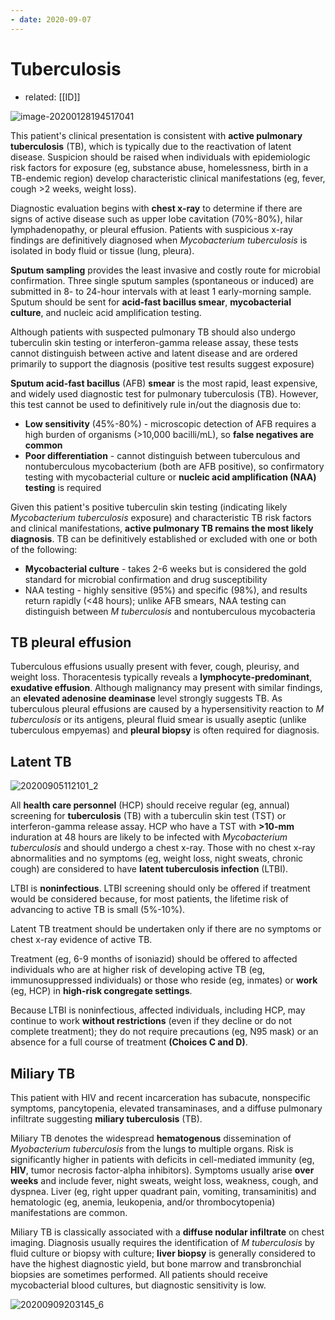 ```yaml
---
- date: 2020-09-07
---
```


# Tuberculosis

- related: [[ID]]

<!-- TB diagnosis tests -->

![image-20200128194517041](https://photos.thisispiggy.com/file/wikiFiles/image-20200128194517041.png)

This patient's clinical presentation is consistent with **active pulmonary tuberculosis** (TB), which is typically due to the reactivation of latent disease.  Suspicion should be raised when individuals with epidemiologic risk  factors for exposure (eg, substance abuse, homelessness, birth in a  TB-endemic region) develop characteristic clinical manifestations (eg,  fever, cough >2 weeks, weight loss).

Diagnostic evaluation begins with **chest x-ray** to determine if there are signs of active disease such as upper lobe  cavitation (70%-80%), hilar lymphadenopathy, or pleural effusion.  Patients with suspicious x-ray findings are definitively diagnosed when _Mycobacterium tuberculosis_ is isolated in body fluid or tissue (lung, pleura).

**Sputum sampling** provides the least invasive and costly route for microbial  confirmation. Three single sputum samples (spontaneous or induced) are  submitted in 8- to 24-hour intervals with at least 1 early-morning  sample. Sputum should be sent for **acid-fast bacillus smear**, **mycobacterial culture**, and nucleic acid amplification testing.

Although patients with suspected pulmonary TB should also undergo tuberculin  skin testing or interferon-gamma release assay, these tests cannot  distinguish between active and latent disease and are ordered primarily  to support the diagnosis (positive test results suggest exposure)

**Sputum acid-fast bacillus** (AFB) **smear** is the most rapid, least expensive, and widely used diagnostic test for pulmonary tuberculosis (TB). However, this test cannot be used to  definitively rule in/out the diagnosis due to:

- **Low sensitivity** (45%-80%) - microscopic detection of AFB requires a high burden of organisms (>10,000 bacilli/mL), so **false negatives are common**
- **Poor differentiation** - cannot distinguish between tuberculous and nontuberculous  mycobacterium (both are AFB positive), so confirmatory testing with  mycobacterial culture or **nucleic acid amplification (NAA) testing** is required

Given this patient's positive tuberculin skin testing (indicating likely _Mycobacterium tuberculosis_ exposure) and characteristic TB risk factors and clinical manifestations, **active pulmonary TB remains the most likely diagnosis**. TB can be definitively established or excluded with one or both of the following:

- **Mycobacterial culture** - takes 2-6 weeks but is considered the gold standard for microbial confirmation and drug susceptibility
- NAA testing - highly sensitive (95%) and specific (98%), and results return rapidly (<48 hours); unlike AFB smears, NAA testing can distinguish  between _M tuberculosis_ and nontuberculous mycobacteria

## TB pleural effusion

<!-- TB effusion dx -->

Tuberculous effusions usually present with fever, cough, pleurisy, and weight loss. Thoracentesis typically reveals a **lymphocyte-predominant**, **exudative effusion**. Although malignancy may present with similar findings, an **elevated adenosine deaminase** level strongly suggests TB. As tuberculous pleural effusions are caused by a hypersensitivity reaction to _M tuberculosis_ or its antigens, pleural fluid smear is usually aseptic (unlike tuberculous empyemas) and **pleural biopsy** is often required for diagnosis.

## Latent TB

<!-- latent TB management, when can return to work -->

![20200905112101_2](https://photos.thisispiggy.com/file/wikiFiles/20200905112101_2.png)

All **health care personnel** (HCP) should receive regular (eg, annual) screening for **tuberculosis** (TB) with a tuberculin skin test (TST) or interferon-gamma release assay.  HCP who have a TST with **>10-mm** induration at 48 hours are likely to be infected with _Mycobacterium tuberculosis_ and should undergo a chest x-ray.  Those with no chest x-ray abnormalities and no symptoms (eg, weight loss, night sweats, chronic cough) are considered to have **latent tuberculosis infection** (LTBI).

LTBI is **noninfectious**.  LTBI screening should only be offered if treatment would be considered because, for most patients, the lifetime risk of advancing to active TB is small (5%-10%).

Latent TB treatment should be undertaken only if there are no symptoms or chest x-ray evidence of active TB.

Treatment (eg, 6-9 months of isoniazid) should be offered to affected individuals who are at higher risk of developing active TB (eg, immunosuppressed individuals) or those who reside (eg, inmates) or **work** (eg, HCP) in **high-risk congregate settings**.

Because LTBI is noninfectious, affected individuals, including HCP, may continue to work **without restrictions** (even if they decline or do not complete treatment); they do not require precautions (eg, N95 mask) or an absence for a full course of treatment **(Choices C and D)**.

## Miliary TB

<!-- miliary TB pt, sx, dx, rx -->

This patient with HIV and recent incarceration has subacute, nonspecific symptoms, pancytopenia, elevated transaminases, and a diffuse pulmonary infiltrate suggesting **miliary tuberculosis** (TB).

Miliary TB denotes the widespread **hematogenous** dissemination of _Myobacterium tuberculosis_ from the lungs to multiple organs.  Risk is significantly higher in patients with deficits in cell-mediated immunity (eg, **HIV**, tumor necrosis factor-alpha inhibitors).  Symptoms usually arise **over weeks** and include fever, night sweats, weight loss, weakness, cough, and dyspnea.  Liver (eg, right upper quadrant pain, vomiting, transaminitis) and hematologic (eg, anemia, leukopenia, and/or thrombocytopenia) manifestations are common.

Miliary TB is classically associated with a **diffuse nodular infiltrate** on chest imaging.  Diagnosis usually requires the identification of _M tuberculosis_ by fluid culture or biopsy with culture; **liver biopsy** is generally considered to have the highest diagnostic yield, but bone marrow and transbronchial biopsies are sometimes performed.  All patients should receive mycobacterial blood cultures, but diagnostic sensitivity is low.

![20200909203145_6](https://photos.thisispiggy.com/file/wikiFiles/20200909203145_6.png)
